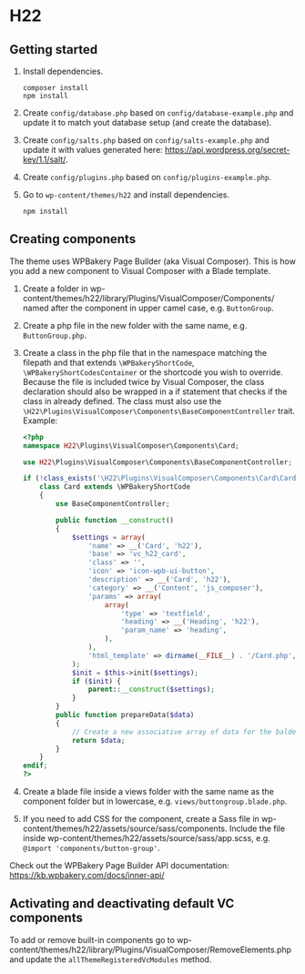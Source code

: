 # H22

## Getting started

1. Install dependencies.

   ```
   composer install
   npm install
   ```

2. Create `config/database.php` based on `config/database-example.php` and update it to match yout database setup (and create the database).
3. Create `config/salts.php` based on `config/salts-example.php` and update it with values generated here: https://api.wordpress.org/secret-key/1.1/salt/.
4. Create `config/plugins.php` based on `config/plugins-example.php`.
5. Go to `wp-content/themes/h22` and install dependencies.

   ```
   npm install
   ```

## Creating components

The theme uses WPBakery Page Builder (aka Visual Composer). This is how you add a new component to Visual Composer with a Blade template.

1. Create a folder in wp-content/themes/h22/library/Plugins/VisualComposer/Components/ named after the component in upper camel case, e.g. `ButtonGroup`.
2. Create a php file in the new folder with the same name, e.g. `ButtonGroup.php`.
3. Create a class in the php file that in the namespace matching the filepath and that extends `\WPBakeryShortCode`, `\WPBakeryShortCodesContainer` or the shortcode you wish to override. Because the file is included twice by Visual Composer, the class declaration should also be wrapped in a if statement that checks if the class in already defined. The class must also use the `\H22\Plugins\VisualComposer\Components\BaseComponentController` trait. Example:

   ```php
   <?php
   namespace H22\Plugins\VisualComposer\Components\Card;

   use H22\Plugins\VisualComposer\Components\BaseComponentController;

   if (!class_exists('\H22\Plugins\VisualComposer\Components\Card\Card')):
       class Card extends \WPBakeryShortCode
       {
           use BaseComponentController;

           public function __construct()
           {
               $settings = array(
                   'name' => __('Card', 'h22'),
                   'base' => 'vc_h22_card',
                   'class' => '',
                   'icon' => 'icon-wpb-ui-button',
                   'description' => __('Card', 'h22'),
                   'category' => __('Content', 'js_composer'),
                   'params' => array(
                       array(
                           'type' => 'textfield',
                           'heading' => __('Heading', 'h22'),
                           'param_name' => 'heading',
                       ),
                   ),
                   'html_template' => dirname(__FILE__) . '/Card.php',
               );
               $init = $this->init($settings);
               if ($init) {
                   parent::__construct($settings);
               }
           }
           public function prepareData($data)
           {
               // Create a new associative array of data for the balde template and return
               return $data;
           }
       }
   endif;
   ?>
   ```

4. Create a blade file inside a views folder with the same name as the component folder but in lowercase, e.g. `views/buttongroup.blade.php`.
5. If you need to add CSS for the component, create a Sass file in wp-content/themes/h22/assets/source/sass/components. Include the file inside wp-content/themes/h22/assets/source/sass/app.scss, e.g. `@import 'components/button-group'`.

Check out the WPBakery Page Builder API documentation: https://kb.wpbakery.com/docs/inner-api/

## Activating and deactivating default VC components

To add or remove built-in components go to wp-content/themes/h22/library/Plugins/VisualComposer/RemoveElements.php and update the `allThemeRegisteredVcModules` method.

